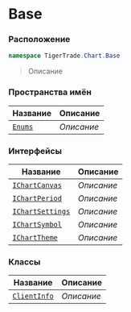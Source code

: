 
# Base
### Расположение
```csharp    
namespace TigerTrade.Chart.Base
```
> Описание


### Пространства имён
| Название | Описание |
| --- | --- |
| [`Enums`](./Base/Enums.md) | *Описание* |

### Интерфейсы
| Название | Описание |
| --- | --- |
| [`IChartCanvas`](./Base/IChartCanvas.cs.md) | *Описание* |
| [`IChartPeriod`](./Base/IChartPeriod.cs.md) | *Описание* |
| [`IChartSettings`](./Base/IChartSettings.cs.md) | *Описание* |
| [`IChartSymbol`](./Base/IChartSymbol.cs.md) | *Описание* |
| [`IChartTheme`](./Base/IChartTheme.cs.md) | *Описание* |

### Классы
| Название | Описание |
| --- | --- |
| [`ClientInfo`](./Base/ClientInfo.cs.md) | *Описание* |
